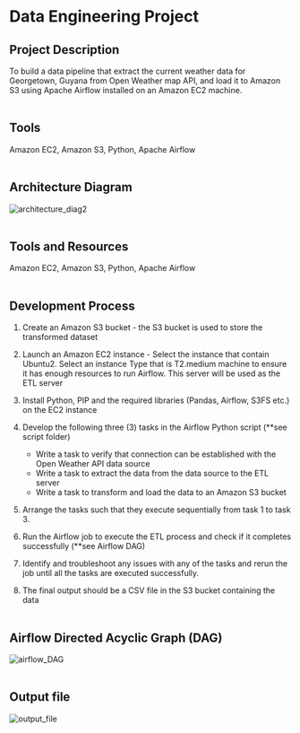 # Data Engineering Project
## Project Description
To build a data pipeline that extract the current weather data for Georgetown, Guyana from Open Weather map API, and load it to Amazon S3 using Apache Airflow installed on an Amazon EC2 machine.
<br></br>


## Tools
Amazon EC2, Amazon S3, Python, Apache Airflow
<br></br>


## Architecture Diagram
![architecture_diag2](https://github.com/user-attachments/assets/2f173ffe-8b5e-4da4-97e6-07161a6a0eab)
<br></br>

## Tools and Resources
Amazon EC2, Amazon S3, Python, Apache Airflow
<br></br>


## Development Process
1.	Create an Amazon S3 bucket - the S3 bucket is used to store the transformed dataset
2.	Launch an Amazon EC2 instance - Select the instance that contain Ubuntu2. Select an instance Type that is T2.medium machine to ensure it has enough resources to run Airflow. This server will be used as the ETL server
3.	Install Python, PIP and the required libraries (Pandas, Airflow, S3FS etc.) on the EC2 instance
4.	Develop the following three (3) tasks in the Airflow Python script (**see script folder)
    - Write a task to verify that connection can be established with the Open Weather API data source
    - Write a task to extract the data from the data source to the ETL server
    - Write a task to transform and load the data to an Amazon S3 bucket

5. Arrange the tasks such that they execute sequentially from task 1 to task 3.
6. Run the Airflow job to execute the ETL process and check if it completes successfully (**see Airflow DAG)
7. Identify and troubleshoot any issues with any of the tasks and rerun the job until all the tasks are executed successfully.
8. The final output should be a CSV file in the S3 bucket containing the data
<br></br>


## Airflow Directed Acyclic Graph (DAG)
![airflow_DAG](https://github.com/user-attachments/assets/cb8a499a-d1da-4179-bf11-695ed81539aa)
<br></br>


## Output file
![output_file](https://github.com/user-attachments/assets/8362fd98-e9ed-4bf2-a5d4-bb8cd86bf372)

